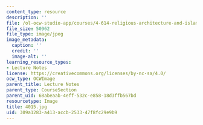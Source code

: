 ```yaml
---
content_type: resource
description: ''
file: /ol-ocw-studio-app/courses/4-614-religious-architecture-and-islamic-cultures-fall-2002/309a1283a413accb253347f8fc29e9b9_4015.jpg
file_size: 50962
file_type: image/jpeg
image_metadata:
  caption: ''
  credit: ''
  image-alt: ''
learning_resource_types:
- Lecture Notes
license: https://creativecommons.org/licenses/by-nc-sa/4.0/
ocw_type: OCWImage
parent_title: Lecture Notes
parent_type: CourseSection
parent_uid: 68abeaab-4eff-532c-e858-18d3ffb567bd
resourcetype: Image
title: 4015.jpg
uid: 309a1283-a413-accb-2533-47f8fc29e9b9
---
```

